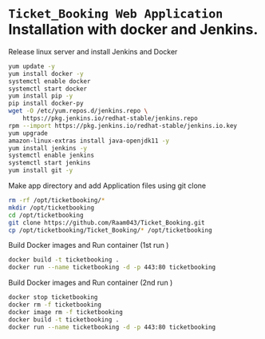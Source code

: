 # `Ticket_Booking Web Application` Installation with docker and Jenkins.

Release linux server and install Jenkins and Docker

```sh
yum update -y
yum install docker -y
systemctl enable docker
systemctl start docker
yum install pip -y
pip install docker-py
wget -O /etc/yum.repos.d/jenkins.repo \
    https://pkg.jenkins.io/redhat-stable/jenkins.repo
rpm --import https://pkg.jenkins.io/redhat-stable/jenkins.io.key
yum upgrade
amazon-linux-extras install java-openjdk11 -y
yum install jenkins -y
systemctl enable jenkins
systemctl start jenkins
yum install git -y
```
Make app directory and add Application files using git clone
```sh
rm -rf /opt/ticketbooking/*
mkdir /opt/ticketbooking
cd /opt/ticketbooking
git clone https://github.com/Raam043/Ticket_Booking.git
cp /opt/ticketbooking/Ticket_Booking/* /opt/ticketbooking
```
Build Docker images and Run container (1st run )
```sh
docker build -t ticketbooking .
docker run --name ticketbooking -d -p 443:80 ticketbooking
```
Build Docker images and Run container (2nd run )
```sh
docker stop ticketbooking
docker rm -f ticketbooking
docker image rm -f ticketbooking
docker build -t ticketbooking .
docker run --name ticketbooking -d -p 443:80 ticketbooking
```

